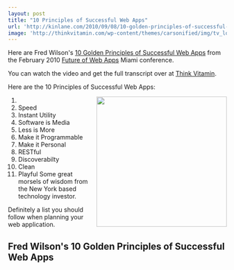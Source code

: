 ```yaml
---
layout: post
title: "10 Principles of Successful Web Apps"
url: 'http://kinlane.com/2010/09/08/10-golden-principles-of-successful-web-apps/'
image: 'http://thinkvitamin.com/wp-content/themes/carsonified/img/tv_logo.png'
---
```


Here are Fred Wilson's [10 Golden Principles of Successful Web Apps][1] from the February 2010 [Future of Web Apps][2] Miami conference.

You can watch the video and get the full transcript over at [Think Vitamin][1].

Here are the 10 Principles of Successful Web Apps:

  1. [<img class="alignnone c1" title="ThinkVitamin" src="http://thinkvitamin.com/wp-content/themes/carsonified/img/tv_logo.png" alt="" width="300" align="right" />][3]
  2. Speed
  3. Instant Utility
  4. Software is Media
  5. Less is More
  6. Make it Programmable
  7. Make it Personal
  8. RESTful
  9. Discoverabilty
  10. Clean
  11. Playful
Some great morsels of wisdom from the New York based technology investor.

Definitely a list you should follow when planning your web application.

##  Fred Wilson's 10 Golden Principles of Successful Web Apps

   [1]: http://thinkvitamin.com/business/fred-wilsons-10-golden-principles-of-successful-web-apps/
   [2]: http://futureofwebapps.com/
   [3]: http://thinkvitamin.com
